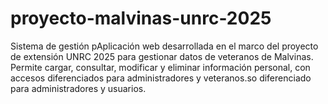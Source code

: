 # proyecto-malvinas-unrc-2025
Sistema de gestión pAplicación web desarrollada en el marco del proyecto de extensión UNRC 2025 para gestionar datos de veteranos de Malvinas. Permite cargar, consultar, modificar y eliminar información personal, con accesos diferenciados para administradores y veteranos.so diferenciado para administradores y usuarios.
